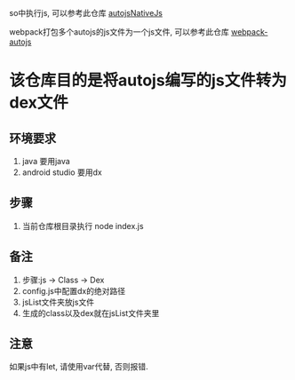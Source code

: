 so中执行js, 可以参考此仓库
[autojsNativeJs](https://github.com/snailuncle/autojsNativeJs)

webpack打包多个autojs的js文件为一个js文件, 可以参考此仓库
[webpack-autojs](https://github.com/snailuncle/webpack-autojs)


# 该仓库目的是将autojs编写的js文件转为dex文件


## 环境要求
1. java  要用java
2. android studio  要用dx

## 步骤
1. 当前仓库根目录执行  node index.js

## 备注
1. 步骤:js -> Class -> Dex
2. config.js中配置dx的绝对路径
3. jsList文件夹放js文件
4. 生成的class以及dex就在jsList文件夹里

## 注意
如果js中有let, 请使用var代替, 否则报错.
